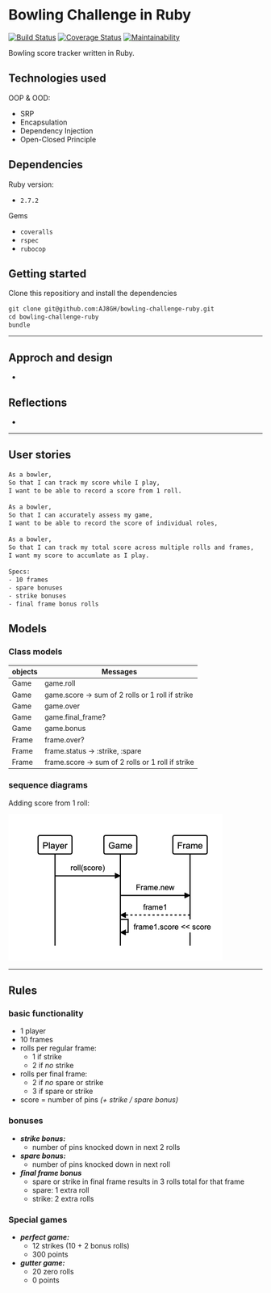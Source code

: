 Bowling Challenge in Ruby
==========================

[![Build Status](https://travis-ci.com/AJ8GH/bowling-challenge-ruby.svg?branch=main)](https://travis-ci.com/AJ8GH/bowling-challenge-ruby) [![Coverage Status](https://coveralls.io/repos/github/AJ8GH/bowling-challenge-ruby/badge.svg?branch=main)](https://coveralls.io/github/AJ8GH/bowling-challenge-ruby?branch=main) [![Maintainability](https://api.codeclimate.com/v1/badges/6c830bd55e2312455aa1/maintainability)](https://codeclimate.com/github/AJ8GH/bowling-challenge-ruby/maintainability)

Bowling score tracker written in Ruby.

## Technologies used

OOP & OOD:
- SRP
- Encapsulation
- Dependency Injection
- Open-Closed Principle

## Dependencies

Ruby version:
- `2.7.2`

Gems
- `coveralls`
- `rspec`
- `rubocop`

## Getting started

Clone this repositiory and install the dependencies

```shell
git clone git@github.com:AJ8GH/bowling-challenge-ruby.git
cd bowling-challenge-ruby
bundle
```

--------

## Approch and design
-

## Reflections
-

---------

## User stories

```
As a bowler,
So that I can track my score while I play,
I want to be able to record a score from 1 roll.

As a bowler,
So that I can accurately assess my game,
I want to be able to record the score of individual roles,

As a bowler,
So that I can track my total score across multiple rolls and frames,
I want my score to accumlate as I play.

Specs:
- 10 frames
- spare bonuses
- strike bonuses
- final frame bonus rolls
```

## Models

### Class models

objects | Messages
--------|----------
Game    | game.roll
Game    | game.score -> sum of 2 rolls or 1 roll if strike
Game    | game.over
Game    | game.final_frame?
Game    | game.bonus
Frame   | frame.over?
Frame   | frame.status -> :strike, :spare
Frame   | frame.score -> sum of 2 rolls or 1 roll if strike

### sequence diagrams

Adding score from 1 roll:

![roll](images/roll.png)

----

## Rules

### basic functionality
- 1 player
- 10 frames
- rolls per regular frame:
  - 1 if strike
  - 2 if *no* strike
- rolls per final frame:
  - 2 if *no* spare or strike
  - 3 if spare or strike
- score = number of pins *(+ strike / spare bonus)*

### bonuses
- ***strike bonus:***
  - number of pins knocked down in next 2 rolls
- ***spare bonus:***
  - number of pins knocked down in next roll
- ***final frame bonus***
  - spare or strike in final frame results in 3 rolls total for that frame
  - spare: 1 extra roll
  - strike: 2 extra rolls

### Special games
- ***perfect game:***
  - 12 strikes (10 + 2 bonus rolls)
  - 300 points
- ***gutter game:***
  - 20 zero rolls
  - 0 points
